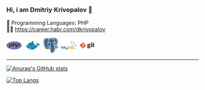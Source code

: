 ### Hi, i am Dmitriy Krivopalov 👋

:rocket: Programming Languages: PHP  
:mage_man: https://career.habr.com/dkrivopalov

<p>
<img src="https://github.com/devicons/devicon/blob/master/icons/php/php-original.svg" title="PHP"  alt="PHP" width="40" height="40"/>&nbsp;
<img src="https://github.com/devicons/devicon/blob/master/icons/docker/docker-original.svg" title="Docker"  alt="Docker" width="40" height="40"/>&nbsp;
<img src="https://github.com/devicons/devicon/blob/master/icons/postgresql/postgresql-original.svg" title="PostgreSQL"  alt="PostgreSQL" width="40" height="40"/>&nbsp;
<img src="https://github.com/devicons/devicon/blob/master/icons/mysql/mysql-original-wordmark.svg" title="MySQL"  alt="MySQL" width="40" height="40"/>&nbsp;
<img src="https://github.com/devicons/devicon/blob/master/icons/git/git-original-wordmark.svg" title="Git" **alt="Git" width="40" height="40"/>&nbsp;
</p>

---

[![Anurag's GitHub stats](https://github-readme-stats.vercel.app/api?username=kuaukutsu&show_icons=true)](https://github.com/kuaukutsu/github-readme-stats)

[![Top Langs](https://github-readme-stats.vercel.app/api/top-langs/?username=kuaukutsu&layout=compact)](https://github.com/kuaukutsu/github-readme-stats)


